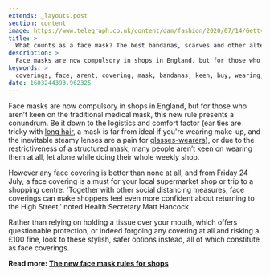 ```yaml
--- 
extends: _layouts.post 
section: content 
image: https://www.telegraph.co.uk/content/dam/fashion/2020/07/14/GettyImages-1218241602-xlarge_trans_NvBQzQNjv4BqQND5f8Baj_ohaXY2gUOFsAswiFXhbyEEc1Qiv5RJRV0.jpg?imwidth=1200 
title: > 
  What counts as a face mask? The best bandanas, scarves and other alternative coverings to buy 
description: > 
  Face masks are now compulsory in shops in England, but for those who aren’t keen on the traditional medical mask, this new rule presents a conundrum.However any face covering is better than none at all, and from Friday 24 July, a face covering is a must for your local supermarket shop or trip to a shopping centre.'Together with other social distancing measures, face coverings can make shoppers feel even more confident about returning to the High Street,' noted Health Secretary Matt Hancock.Rather than relying on holding a tissue over your mouth, which offers questionable protection, or indeed forgoing any covering at all and risking a £100 fine, look to these stylish, safer options instead, all of which constitute as face coverings.Read more: The new face mask rules for shops 
keywords: > 
  coverings, face, arent, covering, mask, bandanas, keen, buy, wearing, scarves, trip, alternative, best, shops, youre, counts, weekly 
date: 1603244393.962325 
--- 
```

<div><p>Face masks are now compulsory in shops in England, but for those who aren&#8217;t keen on the traditional medical mask, this new rule presents a conundrum. Be it down to the logistics and comfort factor (ear ties are tricky with <a href="https://www.telegraph.co.uk/beauty/hair/how-wear-hair-face-mask-best-style-up-down/">long hair</a>, a mask is far from ideal if you're wearing make-up, and the&#160;inevitable steamy lenses are a pain&#160;for <a href="https://www.telegraph.co.uk/fashion/style/how-wear-face-mask-glasses-same-time-stop-mist-fogging-up/">glasses-wearers</a>), or due to the restrictiveness of a structured mask, many people aren&#8217;t keen on wearing them at all, let alone while doing their whole weekly shop.&#160;</p>
<p>However any face covering is better than none at all, and from Friday 24 July, a face covering is a must for your local supermarket shop or trip to a shopping centre. 'Together with other social distancing measures, face coverings can make shoppers feel even more confident about returning to the High Street,' noted Health Secretary Matt Hancock.</p>
<p>Rather than relying on holding a&#160;tissue&#160;over your mouth, which offers questionable protection, or indeed forgoing any covering at all and risking a &#163;100 fine, look to these stylish, safer options instead, all of which constitute as face coverings.&#160;</p>
<p><strong>Read more: <a href="https://www.telegraph.co.uk/health-fitness/body/face-mask-new-rules-uk-shops-who-exempt-fines/">The new face mask rules for&#160;shops</a></strong></p>
</div>